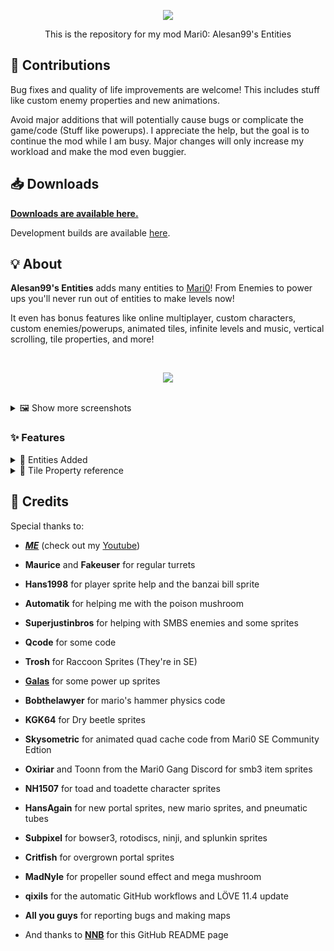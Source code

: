 <p align="center"><img src="https://i.imgur.com/U5xzR1h.png"></p>
<p align="center">This is the repository for my mod Mari0: Alesan99's Entities</p>

## 👷 Contributions

Bug fixes and quality of life improvements are welcome!
This includes stuff like custom enemy properties and new animations.

Avoid major additions that will potentially cause bugs or complicate the game/code (Stuff like powerups).
I appreciate the help, but the goal is to continue the mod while I am busy. Major changes will only increase my workload and make the mod even buggier.

## 📥 Downloads

[**Downloads are available here.**](https://forum.stabyourself.net/viewtopic.php?f=13&t=3636)

Development builds are available [here](https://github.com/alesan99/mari0_ae/actions).

## 💡 About

**Alesan99's Entities** adds many entities to [Mari0](https://stabyourself.net/mari0)! From Enemies to power ups you'll never run out of entities to make levels now!

It even has bonus features like online multiplayer, custom characters, custom enemies/powerups, animated tiles, infinite levels and music, vertical scrolling, tile properties, and more!

<br>

<p align="center"><img src="https://i.imgur.com/th4xsMi.png"></p>

<br>

<details>
  <summary>🖼️ Show more screenshots</summary>

  <blockquote>
  <p align="center"><img src="https://i.imgur.com/fS2o7pc.png"></p>
  <p align="center"><img src="https://i.imgur.com/67uPzZZ.png"></p>
  <p align="center"><img src="https://i.imgur.com/VhvWBcj.png"></p>
  <p align="center"><img src="https://i.imgur.com/tdDfhkR.png"></p>
  <p align="center"><img src="https://i.imgur.com/CPQN00C.png"></p>
  <p align="center"><img src="https://i.imgur.com/04htj0O.png"></p>
  <p align="center"><img src="https://i.imgur.com/cnW3Vob.png"></p>
  <p align="center"><img src="https://i.imgur.com/016vjP0.png"></p>
  <p align="center"><img src="https://i.imgur.com/E8mXQFj.png"></p>
  </blockquote>
</details>

### ✨ Features

<details>
  <summary>🍄 Entities Added</summary>

  - Poison Mushroom
  - Upside Down pirahna plants
  - Banzai bill
  - King Bill
  - Sidestepper
  - Barrel
  - Small icicles from SMBS
  - Angry Sun
  - Splunkin
  - Splunkin half
  - 3-up moon
  - Giant Goomba
  - Giant Koopa
  - Giant Spikey
  - Koopa shell
  - Goombrat
  - Fire Bro
  - Clock from SMBS
  - Green springs
  - Red Piranha Plant
  - Upside Down Piranha Plant
  - Thwomps
  - Fish bones
  - Drybones
  - Muncher
  - Giant Beetle
  - Meteors from NSMB
  - Dry Goomba
  - Dry Piranha Plant
  - Donut
  - Boomerang Bro
  - Para Beetle
  - Ninji
  - Hammer suit
  - Boo
  - Bomb-omb
  - Monty mole
  - Mega mole
  - Venus firetrap (AKA fire piranha plant)
  - Upside down venus firetrap
  - Rotating block
  - Torpedo ted
  - Frog suit
  - Boomboom
  - ? ball
  - Raccoon leaf
  - Blue koopa
  - Koopa Paratroopa that flies left and right
  - Wind from Lost Levels
  - Left & Up pipe
  - SMB3 door
  - Ice
  - Companion cube
  - High energy pellet launcher & catcher
  - Adhesion gel (Call it whatever you want, It's called purple gel in-game anyway)
  - Turrets
  - Defective turrets
  - ! buttons
  - ! blocks
  - Rip van fish
  - Square waves
  - Delayer
  - Coin entity
  - Amp milk
  - Green parabeetle
  - Fire thing from SMB3
  - Cannon ball
  - Mini mushroom
  - Rocket launcher
  - GLaDOS
  - Portal gun pedestal
  - Pre-placed portals
  - Text entity
  - Region trigger
  - Ice flower
  - Tile tool
  - Enemy tool
  - Shy guys
  - Randomizer
  - Yoshi
  - Big ! button from SMW
  - Beetle shell
  - Music changer
  - Spiketop
  - P-Switch
  - Pokey
  - Snow pokey
  - Fighter fly
  - Swim wing
  - DK hammer
  - Vine stop
  - Chain chomp
  - Sledge bro
  - Edgeless cube
  - Rocky wrench
  - Cleansing gel
  - Excursion funnels
  - Roto-discs
  - Down exit pipe
  - Thwimps
  - Bony beetle
  - Tiny goomba
  - Koopalings
  - Big mushroom
  - Smb3 bowser
  - Ice bro
  - Bulls eye bill
  - Wiggler
  - Goomba Shoe
  - Magikoopa
  - P button Door
  - Key door and Key
  - Blooper Nanny
  - Circle Boos
  - Weird Mushroom
  - Carrot Powerup
  - Tanooki Suit
  - Cape Mario
  - Horizontal Pipe exit
  - Skewers
  - Conveyor Belts
  - Lakitu Cloud
  - Stretch
  - Upsidedown beetles and spinys
  - Spiny shells
  - Ceiling blocker
  - Cube and Sphere buttons
  - That one star from SMBS
  - And Gate
  - Or Gate
  - RS Flip Flop
  - Animation Trigger
  - Input Block
  - Collectables
  - Collectable Lock
  - Superball Flower
  - Switch Blocks
  - Rising Water
  - Snake Blocks
  - Small Springs
  - Pow Blocks
  - Small Springs
  - POW Blocks
  - Big Icicles
  - Side Thwomps
  - ! Switch Conveyor Belts
  - Dry Bones Shells
  - Red See Saws
  - Animation Output
  - Spikes And Spike Balls
  - Frozen Coins
  - P-Blocks
  - Clear Pipes <a href="https://github.com/alesan99/mari0_ae/releases"><sup>New!</sup></a>
  - Tracks <a href="https://github.com/alesan99/mari0_ae/releases"><sup>New!</sup></a>
  - Propeller Box <a href="https://github.com/alesan99/mari0_ae/releases"><sup>New!</sup></a>
  - Cannon Box <a href="https://github.com/alesan99/mari0_ae/releases"><sup>New!</sup></a>
  - Piranha Creepers <a href="https://github.com/alesan99/mari0_ae/releases"><sup>New!</sup></a>
  - Blue Shell Powerup <a href="https://github.com/alesan99/mari0_ae/releases"><sup>New!</sup></a>
  - Boomerang Flower <a href="https://github.com/alesan99/mari0_ae/releases"><sup>New!</sup></a>
  - Checkpoint Flag <a href="https://github.com/alesan99/mari0_ae/releases"><sup>New!</sup></a>
  - Big Mushroom (Mario Maker) <a href="https://github.com/alesan99/mari0_ae/releases"><sup>New!</sup></a>
  - Cannon Ball Cannon <a href="https://github.com/alesan99/mari0_ae/releases"><sup>New!</sup></a>
  - Camera Stop <a href="https://github.com/alesan99/mari0_ae/releases"><sup>New!</sup></a>
  - Pneumatic Diversity Vents <a href="https://github.com/alesan99/mari0_ae/releases"><sup>New!</sup></a>
  - Grinders & Bumpers <a href="https://github.com/alesan99/mari0_ae/releases"><sup>New!</sup></a>
  - Bowser Jr. <a href="https://github.com/alesan99/mari0_ae/releases"><sup>New!</sup></a>
  - Super-size Mushroom <a href="https://github.com/alesan99/mari0_ae/releases"><sup>New!</sup></a>
  - Fuzzies <a href="https://github.com/alesan99/mari0_ae/releases"><sup>New!</sup></a>

</details>
<details>
  <summary>📜 Tile Property reference</summary>

  ![Tile Property reference image](https://i.imgur.com/nDJRzO2.png)

  Put a pixel next to your tiles in tiles.png to change how it acts.
  The color of the pixel doesn't matter except for slopes.
  > - Half slants are color coded: `0`, `0`, `200 0`, `0`, `100`
  > - Upsidedown slants are color coded: `100`, `0`, `0`
  > - Have both left and right slants enabled to make a slab
</details>

## 💌 Credits

Special thanks to:
- [***ME***](https://alesan99.blogspot.com) (check out my [Youtube](https://www.youtube.com/channel/UClCb0X0Yd36KgGnJwhIrcQw))
- **Maurice** and **Fakeuser** for regular turrets
- **Hans1998** for player sprite help and the banzai bill sprite
- **Automatik** for helping me with the poison mushroom
- **Superjustinbros** for helping with SMBS enemies and some sprites
- **Qcode** for some code
- **Trosh** for Raccoon Sprites (They're in SE)
- [**Galas**](http://www.spriters-resource.com/custom_edited/mario/sheet/17965) for some power up sprites
- **Bobthelawyer** for mario's hammer physics code
- **KGK64** for Dry beetle sprites
- **Skysometric** for animated quad cache code from Mari0 SE Community Edtion
- **Oxiriar** and Toonn from the Mari0 Gang Discord for smb3 item sprites
- **NH1507** for toad and toadette character sprites
- **HansAgain** for new portal sprites, new mario sprites, and pneumatic tubes
- **Subpixel** for bowser3, rotodiscs, ninji, and splunkin sprites
- **Critfish** for overgrown portal sprites
- **MadNyle** for propeller sound effect and mega mushroom
- **qixils** for the automatic GitHub workflows and LÖVE 11.4 update
- **All you guys** for reporting bugs and making maps

- And thanks to [**NNB**](https://github.com/NNBnh) for this GitHub README page
